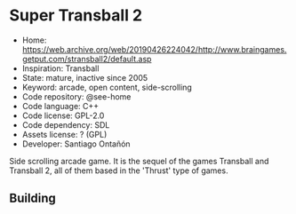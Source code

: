 # Super Transball 2

- Home: https://web.archive.org/web/20190426224042/http://www.braingames.getput.com/stransball2/default.asp
- Inspiration: Transball
- State: mature, inactive since 2005
- Keyword: arcade, open content, side-scrolling
- Code repository: @see-home
- Code language: C++
- Code license: GPL-2.0
- Code dependency: SDL
- Assets license: ? (GPL)
- Developer: Santiago Ontañón

Side scrolling arcade game. It is the sequel of the games Transball and Transball 2, all of them based in the 'Thrust' type of games.

## Building
